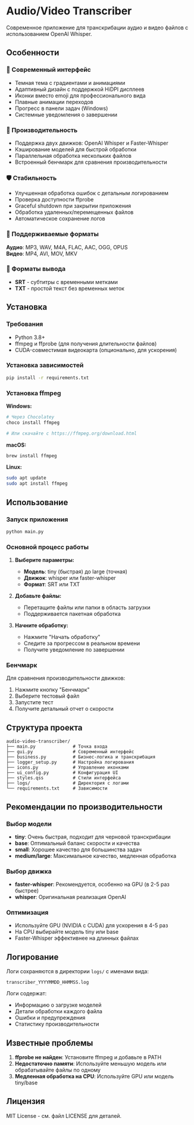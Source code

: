 # Audio/Video Transcriber

Современное приложение для транскрибации аудио и видео файлов с использованием OpenAI Whisper.

## Особенности

### 🎨 Современный интерфейс
- Темная тема с градиентами и анимациями
- Адаптивный дизайн с поддержкой HiDPI дисплеев
- Иконки вместо emoji для профессионального вида
- Плавные анимации переходов
- Прогресс в панели задач (Windows)
- Системные уведомления о завершении

### 🚀 Производительность
- Поддержка двух движков: OpenAI Whisper и Faster-Whisper
- Кэширование моделей для быстрой обработки
- Параллельная обработка нескольких файлов
- Встроенный бенчмарк для сравнения производительности

### 🛡️ Стабильность
- Улучшенная обработка ошибок с детальным логированием
- Проверка доступности ffprobe
- Graceful shutdown при закрытии приложения
- Обработка удаленных/перемещенных файлов
- Автоматическое сохранение логов

### 📁 Поддерживаемые форматы
**Аудио**: MP3, WAV, M4A, FLAC, AAC, OGG, OPUS  
**Видео**: MP4, AVI, MOV, MKV

### 📝 Форматы вывода
- **SRT** - субтитры с временными метками
- **TXT** - простой текст без временных меток

## Установка

### Требования
- Python 3.8+
- ffmpeg и ffprobe (для получения длительности файлов)
- CUDA-совместимая видеокарта (опционально, для ускорения)

### Установка зависимостей

```bash
pip install -r requirements.txt
```

### Установка ffmpeg

**Windows:**
```bash
# Через Chocolatey
choco install ffmpeg

# Или скачайте с https://ffmpeg.org/download.html
```

**macOS:**
```bash
brew install ffmpeg
```

**Linux:**
```bash
sudo apt update
sudo apt install ffmpeg
```

## Использование

### Запуск приложения

```bash
python main.py
```

### Основной процесс работы

1. **Выберите параметры:**
   - **Модель**: tiny (быстрая) до large (точная)
   - **Движок**: whisper или faster-whisper
   - **Формат**: SRT или TXT

2. **Добавьте файлы:**
   - Перетащите файлы или папки в область загрузки
   - Поддерживается пакетная обработка

3. **Начните обработку:**
   - Нажмите "Начать обработку"
   - Следите за прогрессом в реальном времени
   - Получите уведомление по завершении

### Бенчмарк

Для сравнения производительности движков:
1. Нажмите кнопку "Бенчмарк"
2. Выберите тестовый файл
3. Запустите тест
4. Получите детальный отчет о скорости

## Структура проекта

```
audio-video-transcriber/
├── main.py              # Точка входа
├── gui.py               # Современный интерфейс
├── business.py          # Бизнес-логика и транскрибация
├── logger_setup.py      # Настройка логирования
├── icons.py             # Управление иконками
├── ui_config.py         # Конфигурация UI
├── styles.qss           # Стили интерфейса
├── logs/                # Директория с логами
└── requirements.txt     # Зависимости
```

## Рекомендации по производительности

### Выбор модели
- **tiny**: Очень быстрая, подходит для черновой транскрибации
- **base**: Оптимальный баланс скорости и качества
- **small**: Хорошее качество для большинства задач
- **medium/large**: Максимальное качество, медленная обработка

### Выбор движка
- **faster-whisper**: Рекомендуется, особенно на GPU (в 2-5 раз быстрее)
- **whisper**: Оригинальная реализация OpenAI

### Оптимизация
- Используйте GPU (NVIDIA с CUDA) для ускорения в 4-5 раз
- На CPU выбирайте модель tiny или base
- Faster-Whisper эффективнее на длинных файлах

## Логирование

Логи сохраняются в директории `logs/` с именами вида:
```
transcriber_YYYYMMDD_HHMMSS.log
```

Логи содержат:
- Информацию о загрузке моделей
- Детали обработки каждого файла
- Ошибки и предупреждения
- Статистику производительности

## Известные проблемы

1. **ffprobe не найден**: Установите ffmpeg и добавьте в PATH
2. **Недостаточно памяти**: Используйте меньшую модель или обрабатывайте файлы по одному
3. **Медленная обработка на CPU**: Используйте GPU или модель tiny/base

## Лицензия

MIT License - см. файл LICENSE для деталей.